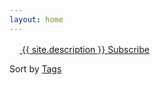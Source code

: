 ```yaml
---
layout: home
---
```


<a href="{{ site.feed.path | default: 'feed.xml' | absolute_url }}">
    <img src="https://posetmage.com/cdn/icon/rss.svg" width="16" height="16" style="border-radius: 30%;">
    <span>{{ site.description }} Subscribe</span>
</a>

Sort by [Tags](./Tags)


